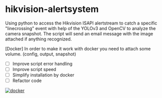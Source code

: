 # hikvision-alertsystem
Using python to access the Hikvision ISAPI alertstream to catch a specific "linecrossing" event with help of the YOLOv3 and OpenCV
to analyze the camera snapshot.
The script will send an email message with the image attached if anything recognized.

[Docker]
In order to make it work with docker you need to attach some volume. (config, output, snapshot)

- [ ] Improve script error handling
- [ ] Improve script speed
- [ ] Simplify installation by docker
- [ ] Refactor code

<p><a href="https://registry.hub.docker.com/u/casterke/hikvision-alertsystem/"><img src="http://dockeri.co/image/casterke/hikvision-alertsystem" alt="docker" title="docker"></a></p>
